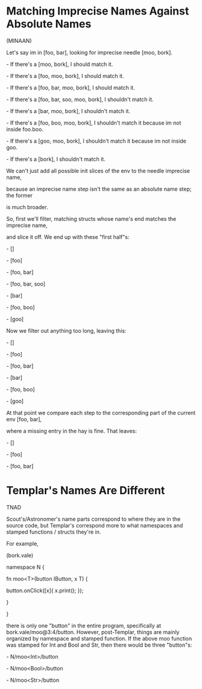 # Matching Imprecise Names Against Absolute Names

(MINAAN)

Let\'s say im in \[foo, bar\], looking for imprecise needle \[moo,
bork\].

\- If there\'s a \[moo, bork\], I should match it.

\- If there\'s a \[foo, moo, bork\], I should match it.

\- If there\'s a \[foo, bar, moo, bork\], I should match it.

\- If there\'s a \[foo, bar, soo, moo, bork\], I shouldn\'t match it.

\- If there\'s a \[bar, moo, bork\], I shouldn\'t match it.

\- If there\'s a \[foo, boo, moo, bork\], I shouldn\'t match it because
im not inside foo.boo.

\- If there\'s a \[goo, moo, bork\], I shouldn\'t match it because im
not inside goo.

\- If there\'s a \[bork\], I shouldn\'t match it.

We can\'t just add all possible init slices of the env to the needle
imprecise name,

because an imprecise name step isn\'t the same as an absolute name step;
the former

is much broader.

So, first we\'ll filter, matching structs whose name\'s end matches the
imprecise name,

and slice it off. We end up with these \"first half\"s:

\- \[\]

\- \[foo\]

\- \[foo, bar\]

\- \[foo, bar, soo\]

\- \[bar\]

\- \[foo, boo\]

\- \[goo\]

Now we filter out anything too long, leaving this:

\- \[\]

\- \[foo\]

\- \[foo, bar\]

\- \[bar\]

\- \[foo, boo\]

\- \[goo\]

At that point we compare each step to the corresponding part of the
current env \[foo, bar\],

where a missing entry in the hay is fine. That leaves:

\- \[\]

\- \[foo\]

\- \[foo, bar\]

# Templar\'s Names Are Different

TNAD

Scout\'s/Astronomer\'s name parts correspond to where they are in the
source code, but Templar\'s correspond more to what namespaces and
stamped functions / structs they\'re in.

For example,

(bork.vale)

namespace N {

fn moo\<T\>(button IButton, x T) {

button.onClick(\[x\]{ x.print(); });

}

}

there is only one \"button\" in the entire program, specifically at
bork.vale/moo@3:4/button. However, post-Templar, things are mainly
organized by namespace and stamped function. If the above moo function
was stamped for Int and Bool and Str, then there would be three
\"button\"s:

\- N/moo\<Int\>/button

\- N/moo\<Bool\>/button

\- N/moo\<Str\>/button
